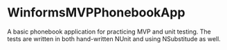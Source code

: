 # WinformsMVPPhonebookApp
A basic phonebook application for practicing MVP and unit testing. The tests are written in both hand-written NUnit and using NSubstitude as well. 
